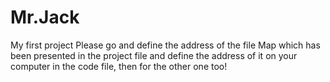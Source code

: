 # Mr.Jack
My first project
Please go and define the address of the file Map which has been presented in the project file 
and define the address of it on your computer in the code file, then for the other one too!
